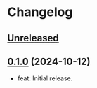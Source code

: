 # Changelog

## [Unreleased](https://github.com/gemhome/faraday-oauth/compare/v0.1.0...main)

## [0.1.0](https://github.com/gemhome/faraday-oauth/blob/v0.1.0) (2024-10-12)

*   feat: Initial release.
